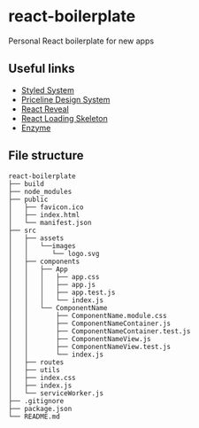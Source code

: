 # react-boilerplate
Personal React boilerplate for new apps

## Useful links
- [Styled System](https://styled-system.com/table/)
- [Priceline Design System](https://pricelinelabs.github.io/design-system/iconography/)
- [React Reveal](https://www.react-reveal.com/examples/common/)
- [React Loading Skeleton](https://github.com/dvtng/react-loading-skeleton)
- [Enzyme](https://github.com/airbnb/enzyme)

## File structure

```
react-boilerplate
├── build
├── node_modules
├── public
│   ├── favicon.ico
│   ├── index.html
│   └── manifest.json
├── src
│   ├── assets
│   │   └──images
│   │      └── logo.svg
│   ├── components
│   │   ├── App
│   │   │   ├── app.css
│   │   │   ├── app.js
│   │   │   ├── app.test.js
│   │   │   └── index.js
│   │   └── ComponentName
│   │       ├── ComponentName.module.css
│   │       ├── ComponentNameContainer.js
│   │       ├── ComponentNameContainer.test.js
│   │       ├── ComponentNameView.js
│   │       ├── ComponentNameView.test.js
│   │       └── index.js
│   ├── routes
│   ├── utils
│   ├── index.css
│   ├── index.js
│   └── serviceWorker.js
├── .gitignore
├── package.json
└── README.md
```